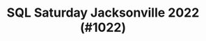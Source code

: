 ---
layout: event
title: "SQL Saturday Jacksonville 2022 (#1022)"
subtitle: ""
tags: [Jacksonville, Florida, USA, physical, 2022]
thumb: /assets/img/logos/Just_icon_Color_small.png
comments: false
data: testevent
testevent: 1
---